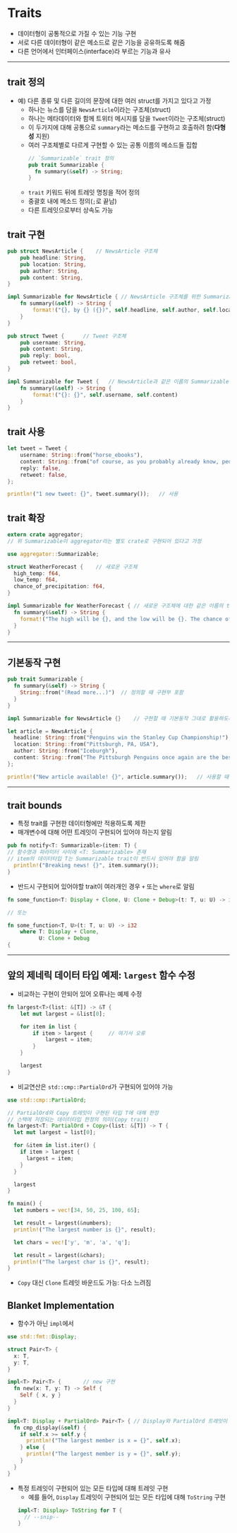 # Traits
* 데이터형이 공통적으로 가질 수 있는 기능 구현
* 서로 다른 데이터형이 같은 메소드로 같은 기능을 공유하도록 해줌
* 다른 언어에서 인터페이스(interface)라 부르는 기능과 유사

----
## trait 정의
* 예) 다른 종류 및 다른 길이의 문장에 대한 여러 struct를 가지고 있다고 가정
  - 하나는 뉴스를 담을 `NewsArticle`이라는 구조체(struct)
  - 하나는 메타데이터와 함께 트위터 메시지를 담을 `Tweet`이라는 구조체(struct)
  - 이 두가지에 대해 공통으로 `summary`라는 메소드를 구현하고 호출하려 함(**다형성** 지원)
  - 여러 구조체별로 다르게 구현할 수 있는 공통 이름의 메소드들 집합
    ```rust
    // `Summarizable` trait 정의
    pub trait Summarizable {
      fn summary(&self) -> String;
    }
    ```
  - `trait` 키워드 뒤에 트레잇 명칭을 적어 정의
  - 중괄호 내에 메소드 정의(`;`로 끝남)
  - 다른 트레잇으로부터 상속도 가능

## trait 구현
```rust
pub struct NewsArticle {    // NewsArticle 구조체
    pub headline: String,
    pub location: String,
    pub author: String,
    pub content: String,
}

impl Summarizable for NewsArticle { // NewsArticle 구조체를 위한 Summarizable trait 구현
    fn summary(&self) -> String {
        format!("{}, by {} ({})", self.headline, self.author, self.location)
    }
}

pub struct Tweet {      // Tweet 구조체
    pub username: String,
    pub content: String,
    pub reply: bool,
    pub retweet: bool,
}

impl Summarizable for Tweet {   // NewsArticle과 같은 이름의 Summarizable 구현
    fn summary(&self) -> String {
        format!("{}: {}", self.username, self.content)
    }
}
```

## trait 사용
```rust
let tweet = Tweet {
    username: String::from("horse_ebooks"),
    content: String::from("of course, as you probably already know, people"),
    reply: false,
    retweet: false,
};

println!("1 new tweet: {}", tweet.summary());   // 사용
```

## trait 확장
```rust
extern crate aggregator;    
// 위 Summarizable이 aggregator라는 별도 crate로 구현되어 있다고 가정

use aggregator::Summarizable;

struct WeatherForecast {    // 새로운 구조체
  high_temp: f64,
  low_temp: f64,
  chance_of_precipitation: f64,
}

impl Summarizable for WeatherForecast { // 새로운 구조체에 대한 같은 이름의 trait 구현
  fn summary(&self) -> String {
    format!("The high will be {}, and the low will be {}. The chance of precipitation is {}%.", self.high_temp, self.low_temp, self.chance_of_precipitation)
  }
}
```
----
## 기본동작 구현
```rust
pub trait Summarizable {
  fn summary(&self) -> String {
    String::from("(Read more...)")  // 정의할 때 구현부 포함
  }
}

impl Summarizable for NewsArticle {}    // 구현할 때 기본동작 그대로 활용하도록

let article = NewsArticle {
  headline: String::from("Penguins win the Stanley Cup Championship!"),
  location: String::from("Pittsburgh, PA, USA"),
  author: String::from("Iceburgh"),
  content: String::from("The Pittsburgh Penguins once again are the best hockey team in the NHL."),
};

println!("New article available! {}", article.summary());   // 사용할 때 기본동작
```

----
## trait bounds
* 특정 trait를 구현한 데이터형에만 적용하도록 제한
* 매개변수에 대해 어떤 트레잇이 구현되어 있어야 하는지 알림
```rust
pub fn notify<T: Summarizable>(item: T) {
// 함수명과 파라미터 사이에 <T: Summarizable> 존재
// item의 데이터타입 T는 Summarizable trait이 반드시 있어야 함을 알림
  println!("Breaking news! {}", item.summary());
}
```
* 반드시 구현되어 있어야할 trait이 여러개인 경우 `+` 또는 `where`로 알림
```rust
fn some_function<T: Display + Clone, U: Clone + Debug>(t: T, u: U) -> i32 {

// 또는

fn some_function<T, U>(t: T, u: U) -> i32
    where T: Display + Clone,
          U: Clone + Debug
{
```

----
## 앞의 제네릭 데이터 타입 예제: `largest` 함수 수정
* 비교하는 구현이 안되어 있어 오류나는 예제 수정
```rust
fn largest<T>(list: &[T]) -> &T {
    let mut largest = &list[0];

    for item in list {
        if item > largest {     // 여기서 오류
            largest = item;
        }
    }

    largest
}
```
* 비교연산은 `std::cmp::PartialOrd`가 구현되어 있어야 가능
```rust
use std::cmp::PartialOrd;

// PartialOrd와 Copy 트레잇이 구현된 타입 T에 대해 한정
// 스택에 저장되는 데이터타입 한정의 의미(Copy trait)
fn largest<T: PartialOrd + Copy>(list: &[T]) -> T {
  let mut largest = list[0];

  for &item in list.iter() {
    if item > largest {
      largest = item;
    }
  }

  largest
}

fn main() {
  let numbers = vec![34, 50, 25, 100, 65];

  let result = largest(&numbers);
  println!("The largest number is {}", result);

  let chars = vec!['y', 'm', 'a', 'q'];

  let result = largest(&chars);
  println!("The largest char is {}", result);
}
```
  - `Copy` 대신 `Clone` 트레잇 바운드도 가능: 다소 느려짐

## Blanket Implementation
* 함수가 아닌 `impl`에서 
```rust
use std::fmt::Display;

struct Pair<T> {
  x: T,
  y: T,
}

impl<T> Pair<T> {       // new 구현
  fn new(x: T, y: T) -> Self {
    Self { x, y }
  }
}

impl<T: Display + PartialOrd> Pair<T> { // Display와 PartialOrd 트레잇이 구현된 경우만 cmp_display 함수 구현
  fn cmp_display(&self) {
    if self.x >= self.y {
      println!("The largest member is x = {}", self.x);
    } else {
      println!("The largest member is y = {}", self.y);
    }
  }
}
```
* 특정 트레잇이 구현되어 있는 모든 타입에 대해 트레잇 구현
  - 예를 들어, `Display` 트레잇이 구현되어 있는 모든 타입에 대해 `ToString` 구현
  ```rust
  impl<T: Display> ToString for T {
    // --snip--
  }
  ```
